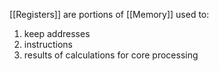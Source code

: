 [[Registers]] are portions of [[Memory]] used to:
1. keep addresses
2. instructions
3. results of calculations
for core processing